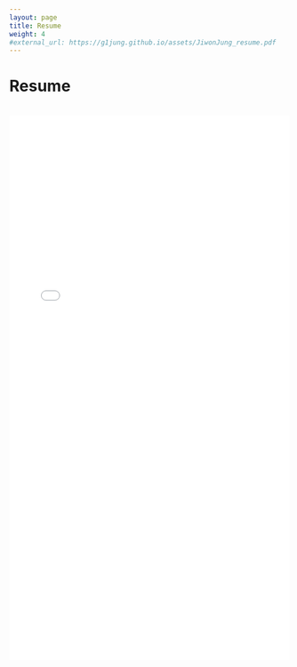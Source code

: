 ```yaml
---
layout: page
title: Resume
weight: 4
#external_url: https://g1jung.github.io/assets/JiwonJung_resume.pdf
---
```


# **Resume**
<br>
<embed src="../assets/JiwonJung_Resume.pdf" width="100%" height="980px" />